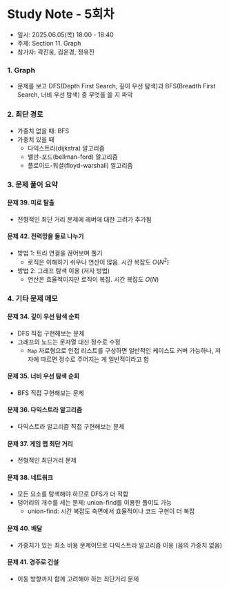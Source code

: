 # Study Note - 5회차
* 일시: 2025.06.05(목) 18:00 - 18:40
* 주제: Section 11. Graph
* 참가자: 곽진웅, 김운경, 정유진

### 1. Graph
* 문제를 보고 DFS(Depth First Search, 깊이 우선 탐색)과 BFS(Breadth First Search, 너비 우선 탐색) 중 무엇을 쓸 지 파악

### 2. 최단 경로
* 가중치 없을 때: BFS
* 가중치 있을 때
  * 다익스트라(dijkstra) 알고리즘
  * 벨만-포드(bellman-ford) 알고리즘
  * 플로이드-워셜(floyd-warshall) 알고리즘

### 3. 문제 풀이 요약
#### 문제 39. 미로 탈출
* 전형적인 최단 거리 문제에 레버에 대한 고려가 추가됨

#### 문제 42. 전력망을 둘로 나누기
* 방법 1: 트리 연결을 끊어보며 풀기
  * 로직은 이해하기 쉬우나 연산이 많음. 시간 복잡도 $O(N^2)$
* 방법 2: 그래프 탐색 이용 (저자 방법)
  * 연산은 효율적이지만 로직이 복잡. 시간 복잡도 $O(N)$

### 4. 기타 문제 메모
#### 문제 34. 깊이 우선 탐색 순회
* DFS 직접 구현해보는 문제
* 그래프의 노드는 문자열 대신 정수로 수정
  * `Map` 자료형으로 인접 리스트를 구성하면 일반적인 케이스도 커버 가능하나, 저자에 따르면 정수로 주어지는 게 일반적이라고 함

#### 문제 35. 너비 우선 탐색 순회
* BFS 직접 구현해보는 문제 

#### 문제 36. 다익스트라 알고리즘
* 다익스트라 알고리즘 직접 구현해보는 문제

#### 문제 37. 게임 맵 최단 거리
* 전형적인 최단거리 문제

#### 문제 38. 네트워크
* 모든 요소를 탐색해야 하므로 DFS가 더 적합
* 덩어리의 개수를 세는 문제: union-find를 이용한 풀이도 가능
  * union-find: 시간 복잡도 측면에서 효율적이나 코드 구현이 더 복잡

#### 문제 40. 배달
* 가중치가 있는 최소 비용 문제이므로 다익스트라 알고리즘 이용 (음의 가중치 없음)

#### 문제 41. 경주로 건설
* 이동 방향까지 함께 고려해야 하는 최단거리 문제